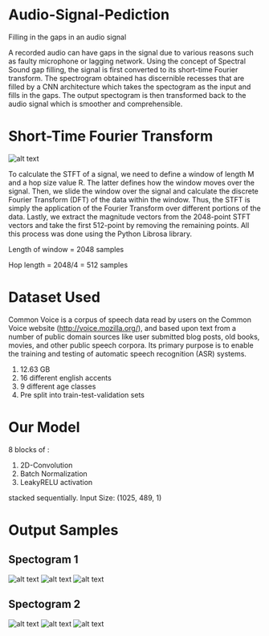 # Audio-Signal-Pediction
Filling in the gaps in an audio signal

A recorded audio can have gaps in the signal due to various reasons such as faulty microphone or lagging network. Using the concept of Spectral Sound gap filling, the signal is first converted to its short-time Fourier transform. The spectrogram obtained has discernible recesses that are filled by a CNN architecture which takes the spectogram as the input and fills in the gaps. The output spectogram is then transformed back to the audio signal which is smoother and comprehensible.

# Short-Time Fourier Transform

![alt text](https://raw.githubusercontent.com/antrix99/Audio-Signal-Prediction/master/imgs/STFT.png?raw=true "Optional Title")

To calculate the STFT of a signal, we need to define a window of length M and a hop size value R. The latter defines how the window moves over the signal. Then, we slide the window over the signal and calculate the discrete Fourier Transform (DFT) of the data within the window. Thus, the STFT is simply the application of the Fourier Transform over different portions of the data. Lastly, we extract the magnitude vectors from the 2048-point STFT vectors and take the first 512-point by removing the remaining points. All this process was done using the Python Librosa library.

Length of window = 2048 samples

Hop length = 2048/4 = 512 samples

# Dataset Used
Common Voice is a corpus of speech data read by users on the Common Voice website (http://voice.mozilla.org/), and based upon text from a number of public domain sources like user submitted blog posts, old books, movies, and other public speech corpora. Its primary purpose is to enable the training and testing of automatic speech recognition (ASR) systems.
1. 12.63 GB
2. 16 different english accents
3. 9 different age classes
4. Pre split into train-test-validation sets

# Our Model
8 blocks of :
  1. 2D-Convolution
  2. Batch Normalization
  3. LeakyRELU activation 
  
stacked sequentially. Input Size: (1025, 489, 1)

# Output Samples

## Spectogram 1

![alt text](https://raw.githubusercontent.com/antrix99/Audio-Signal-Prediction/master/imgs/raw_2.png?v=2&s=400 "Raw")
![alt text](https://raw.githubusercontent.com/antrix99/Audio-Signal-Prediction/master/imgs/pred_2.png?raw=true "Prediction")
![alt text](https://raw.githubusercontent.com/antrix99/Audio-Signal-Prediction/master/imgs/ideal_2.png?raw=true "Ideal")

## Spectogram 2

![alt text](https://raw.githubusercontent.com/antrix99/Audio-Signal-Prediction/master/imgs/raw_3.png?raw=true "Raw")
![alt text](https://raw.githubusercontent.com/antrix99/Audio-Signal-Prediction/master/imgs/pred_3.png?raw=true "Prediction")
![alt text](https://raw.githubusercontent.com/antrix99/Audio-Signal-Prediction/master/imgs/ideal_3.png?raw=true "Ideal")

